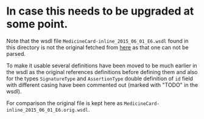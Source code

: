 
# In case this needs to be upgraded at some point.


Note that the wsdl file ```MedicineCard-inline_2015_06_01_E6.wsdl``` found in
this directory is not the original fetched from
[here](https://wiki.fmk-teknik.dk/doku.php?id=fmk:1.4.6:wsdl_og_xml_skemaer)
as that one can not be parsed.

To make it usable several definitions have been moved to be much earlier in
the wsdl as the original references definitions before defining them and also
for the types ```SignatureType``` and ```AssertionType``` double definition
of ```id``` field with different casing have been commented out (marked with
"TODO" in the wsdl).

For comparison the original file is kept here as
```MedicineCard-inline_2015_06_01_E6.orig.wsdl```.
